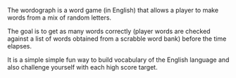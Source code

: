 The wordograph is a word game (in English) that allows a player to make words from a mix of random letters. 

The goal is to get as many words correctly (player words are checked against a list of words obtained from a scrabble word bank) before the time elapses.

It is a simple simple fun way to build vocabulary of the English language and also challenge yourself with each high score target.


